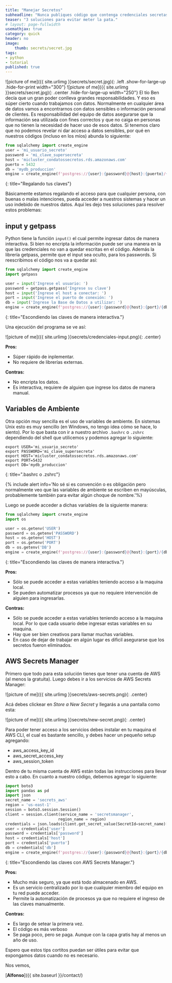 ```yaml
---
title: "Manejar Secretos"
subheadline: "Nunca publiques código que contenga credenciales secretas."
teaser: "3 soluciones para evitar meter la pata."
# layout: page-fullwidth
usemathjax: true
category: quick
header: no
image:
    thumb: secrets/secret.jpg
tags:
- python
- tutorial
published: true
---
```



![picture of me]({{ site.urlimg }}secrets/secret.jpg){: .left .show-for-large-up .hide-for-print width="300"}
![picture of me]({{ site.urlimg }}secrets/secret.jpg){: .center .hide-for-large-up width="250"}
El tío Ben decía que un gran poder conlleva grandes responsabilidades. Y eso es súper cierto cuando trabajamos con datos. Normalmente en cualquier área de datos vamos a encontrarnos con datos sensibles o información personal de clientes.<!--more--> Es responsabilidad del equipo de datos asegurarse que la información sea utilizada con fines correctos y que no caiga en personas que no tienen la necesidad de hacer uso de esos datos. Si tenemos claro que no podemos revelar ni dar acceso a datos sensibles,  por qué en nuestros códigos (incluso en los míos) abunda lo siguiente:


```python
from sqlalchemy import create_engine
user = 'mi_usuario_secreto'
password = 'mi_clave_supersecreta'
host = 'micluster_condatossecretos.rds.amazonaws.com'
puerto = 5432
db = 'mydb_produccion'
engine = create_engine(f'postgres://{user}:{password}@{host}:{puerto}/{db}')
```
{: title="Regalando tus claves"}

Básicamente estamos regalando el acceso para que cualquier persona, con buenas o malas intenciones, pueda acceder a nuestros sistemas y hacer un uso indebido de nuestros datos. Aquí les dejo tres soluciones para resolver estos problemas:

## input y getpass

Python tiene la función `input()` el cual permite ingresar datos de manera interactiva. Si bien no encripta la información puede ser una manera en la que las credenciales no van a quedar escritas en el código. Además la librería getpass, permite que el input sea oculto, para los passwords. Si reescribimos el código nos va a quedar así:

```python
from sqlalchemy import create_engine
import getpass

user = input('Ingrese el usuario: ')
password = getpass.getpass('Ingrese su clave')
host = input('Ingrese el host a conectar: ')
port = input('Ingrese el puerto de conexión: ')
db = input('Ingrese la Base de Datos a utilizar: ')
engine = create_engine(f'postgres://{user}:{password}@{host}:{port}/{db}')
```
{: title="Escondiendo las claves de manera interactiva."}

Una ejecución del programa se ve así:

![picture of me]({{ site.urlimg }}secrets/credenciales-input.png){: .center}

**Pros:**
* Súper rápido de inplementar.
* No requiere de librerías externas.

**Contras:**
* No encripta los datos.
* Es interactiva, requiere de alguien que ingrese los datos de manera manual.

## Variables de Ambiente

Otra opción muy sencilla es el uso de variables de ambiente. En sistemas Unix esto es muy sencillo (en Windows, no tengo idea cómo se hace, lo siento). Por lo que basta con ir a nuestro archivo `.bashrc` o `.zshrc` dependiendo del shell que utilicemos y podemos agregar lo siguiente:

```shell
export USER='mi_usuario_secreto'
export PASSWORD='mi_clave_supersecreta'
export HOST='micluster_condatossecretos.rds.amazonaws.com'
export PORT=5432
export DB='mydb_produccion'
```
{: title=".bashrc o .zshrc"}

{% include alert info='No sé si es convención o es obligación pero normalmente veo que las variables de ambiente se escriben en mayúsculas, probablemente también para evitar algún choque de nombre.'%}

Luego se puede acceder a dichas variables de la siguiente manera:

```python
from sqlalchemy import create_engine
import os

user = os.getenv('USER')
password = os.getenv('PASSWORD')
host = os.getenv('HOST')
port = os.getenv('PORT')
db = os.getenv('DB')
engine = create_engine(f'postgres://{user}:{password}@{host}:{port}/{db}')
```
{: title="Escondiendo las claves de manera interactiva."}

**Pros:**
* Sólo se puede acceder a estas variables teniendo acceso a la maquina local.
* Se pueden automatizar procesos ya que no requiere intervención de alguien para ingresarlas.

**Contras:**
* Sólo se puede acceder a estas variables teniendo acceso a la maquina local. Por lo que cada usuario debe ingresar estas variables en su maquina.
* Hay que ser bien creativos para llamar muchas variables.
* En caso de dejar de trabajar en algún lugar es dificil asegurarse que los secretos fueron eliminados.

## AWS Secrets Manager

Primero que todo para esta solución tienes que tener una cuenta de AWS (al menos la gratuita). Luego debes ir a los servicios de AWS Secrets Manager:

![picture of me]({{ site.urlimg }}secrets/aws-secrets.png){: .center}

Acá debes clickear en *Store a New Secret* y llegarás a una pantalla como esta:

![picture of me]({{ site.urlimg }}secrets/new-secret.png){: .center}

Para poder tener acceso a los servicios debes instalar en tu maquina el AWS CLI, el cual es bastante sencillo, y debes hacer un pequeño setup agregando:
* aws_access_key_id
* aws_secret_access_key
* aws_session_token

Dentro de tu misma cuenta de AWS están todas las instrucciones para llevar esto a cabo. En cuanto a nuestro código, debemos agregar lo siguiente:
```python
import boto3
import pandas as pd
import json
secret_name = 'secrets_aws'
region = 'us-east-1'
session = boto3.session.Session()
client = session.client(service_name = 'secretsmanager',
                       region_name = region)
credentials = json.loads(client.get_secret_value(SecretId=secret_name)['SecretString'])
user = credentials['user']
password = credentials['password']
host = credentials['host']
port = credentials['puerto']
db = credentials['db']
engine = create_engine(f'postgres://{user}:{password}@{host}:{port}/{db}')

```
{: title="Escondiendo las claves con AWS Secrets Manager."}

**Pros:**
* Mucho más seguro, ya que está todo almacenado en AWS.
* Es un servicio centralizado por lo que cualquier miembro del equipo en tu red puede acceder.
* Permite la automatización de procesos ya que no requiere el ingreso de las claves manualmente.

**Contras:**
* Es largo de setear la primera vez.
* El código es más verboso
* Se paga poco, pero se paga. Aunque con la capa gratis hay al menos un año de uso.

Espero que estos tips cortitos puedan ser útiles para evitar que expongamos datos cuando no es necesario.

Nos vemos,

[**Alfonso**]({{ site.baseurl }}/contact/)

